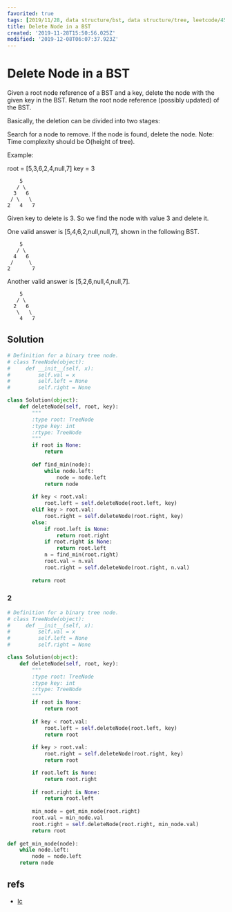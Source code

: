 ```yaml
---
favorited: true
tags: [2019/11/28, data structure/bst, data structure/tree, leetcode/450, method/recursion, TODO]
title: Delete Node in a BST
created: '2019-11-28T15:50:56.025Z'
modified: '2019-12-08T06:07:37.923Z'
---
```


# Delete Node in a BST

Given a root node reference of a BST and a key, delete the node with the given key in the BST. Return the root node reference (possibly updated) of the BST.

Basically, the deletion can be divided into two stages:

Search for a node to remove.
If the node is found, delete the node.
Note: Time complexity should be O(height of tree).

Example:

root = [5,3,6,2,4,null,7]
key = 3

```
    5
   / \
  3   6
 / \   \
2   4   7
```

Given key to delete is 3. So we find the node with value 3 and delete it.

One valid answer is [5,4,6,2,null,null,7], shown in the following BST.

```
    5
   / \
  4   6
 /     \
2       7
```

Another valid answer is [5,2,6,null,4,null,7].

```
    5
   / \
  2   6
   \   \
    4   7
```

## Solution

```python
# Definition for a binary tree node.
# class TreeNode(object):
#     def __init__(self, x):
#         self.val = x
#         self.left = None
#         self.right = None

class Solution(object):
    def deleteNode(self, root, key):
        """
        :type root: TreeNode
        :type key: int
        :rtype: TreeNode
        """
        if root is None:
            return
        
        def find_min(node):
            while node.left:
                node = node.left
            return node
        
        if key < root.val:
            root.left = self.deleteNode(root.left, key)
        elif key > root.val:
            root.right = self.deleteNode(root.right, key)
        else:
            if root.left is None:
                return root.right
            if root.right is None:
                return root.left
            n = find_min(root.right)
            root.val = n.val
            root.right = self.deleteNode(root.right, n.val)
            
        return root
```

### 2

```python
# Definition for a binary tree node.
# class TreeNode(object):
#     def __init__(self, x):
#         self.val = x
#         self.left = None
#         self.right = None

class Solution(object):
    def deleteNode(self, root, key):
        """
        :type root: TreeNode
        :type key: int
        :rtype: TreeNode
        """
        if root is None:
            return root
        
        if key < root.val:
            root.left = self.deleteNode(root.left, key)
            return root
        
        if key > root.val:
            root.right = self.deleteNode(root.right, key)
            return root

        if root.left is None:
            return root.right
        
        if root.right is None:
            return root.left
        
        min_node = get_min_node(root.right)
        root.val = min_node.val
        root.right = self.deleteNode(root.right, min_node.val)
        return root
            
def get_min_node(node):
    while node.left:
        node = node.left
    return node
```

## refs

* [lc](https://leetcode.com/problems/delete-node-in-a-bst/)
